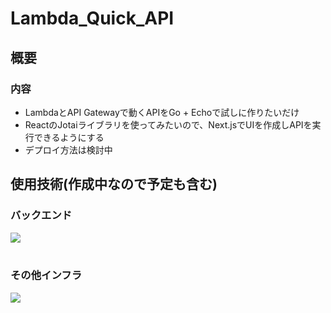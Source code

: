 # Lambda_Quick_API
## 概要
### 内容 
- LambdaとAPI Gatewayで動くAPIをGo + Echoで試しに作りたいだけ
- ReactのJotaiライブラリを使ってみたいので、Next.jsでUIを作成しAPIを実行できるようにする
- デプロイ方法は検討中

## 使用技術(作成中なので予定も含む)
### バックエンド
<img src="https://skillicons.dev/icons?i=go" /> <br /><br />

### その他インフラ
<img src="https://skillicons.dev/icons?i=docker,mysql,aws" /> <br /><br />

